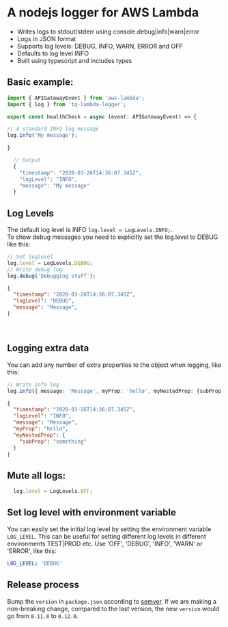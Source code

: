 # A nodejs logger for AWS Lambda
* Writes logs to stdout/stderr using console.debug|info|warn|error
* Logs in JSON format
* Supports log levels: DEBUG, INFO, WARN, ERROR and OFF
* Defaults to log level INFO
* Built using typescript and includes types

## Basic example:
```typescript
import { APIGatewayEvent } from 'aws-lambda';
import { log } from 'tq-lambda-logger';

export const healthCheck = async (event: APIGatewayEvent) => {

// A standard INFO log message
log.info('My message');

}
```
```typescript
  // Output
  {
    "timestamp": "2020-03-26T14:36:07.345Z",
    "logLevel": "INFO",
    "message": "My message"
  }
```

## Log Levels 
The default log level is INFO `log.level = LogLevels.INFO;`. <br />
To show debug messages you need to explicitly set the log.level to DEBUG like this:

```typescript
// Set loglevel
log.level = LogLevels.DEBUG;
// Write debug log
log.debug('Debugging stuff');
```
```JSON
{
  "timestamp": "2020-03-26T14:36:07.345Z",
  "logLevel": "DEBUG",
  "message": "Message",
}
```
<br />

## Logging extra data
You can add any number of extra properties to the object when logging, like this:
```typescript
// Write info log
log.info({ message: 'Message', myProp: 'hello', myNestedProp: {subProp: 'something'} });
```
```JSON
{
  "timestamp": "2020-03-26T14:36:07.345Z",
  "logLevel": "INFO",
  "message": "Message",
  "myProp": "hello",
  "myNestedProp": {
    "subProp": "something"
  }
}
```

## Mute all logs:
```typescript
  log.level = LogLevels.OFF;
```

## Set log level with environment variable
You can easily set the initial log level by setting the environment variable `LOG_LEVEL`. This can be useful for setting different log levels in different environments TEST|PROD etc. Use 'OFF', 'DEBUG', 'INFO', 'WARN' or 'ERROR', like this:
```yml
LOG_LEVEL: 'DEBUG'
```

## Release process
Bump the `version` in `package.json` according to [semver](https://semver.org/spec/v2.0.0.html). If we are making a non-breaking change, compared to the last version, the new `version` would go from `0.11.0` to `0.12.0`.
